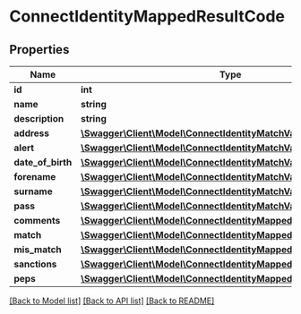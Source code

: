 # ConnectIdentityMappedResultCode

## Properties
Name | Type | Description | Notes
------------ | ------------- | ------------- | -------------
**id** | **int** |  | [optional] 
**name** | **string** |  | [optional] 
**description** | **string** |  | [optional] 
**address** | [**\Swagger\Client\Model\ConnectIdentityMatchValue**](ConnectIdentityMatchValue.md) |  | [optional] 
**alert** | [**\Swagger\Client\Model\ConnectIdentityMatchValue**](ConnectIdentityMatchValue.md) |  | [optional] 
**date_of_birth** | [**\Swagger\Client\Model\ConnectIdentityMatchValue**](ConnectIdentityMatchValue.md) |  | [optional] 
**forename** | [**\Swagger\Client\Model\ConnectIdentityMatchValue**](ConnectIdentityMatchValue.md) |  | [optional] 
**surname** | [**\Swagger\Client\Model\ConnectIdentityMatchValue**](ConnectIdentityMatchValue.md) |  | [optional] 
**pass** | [**\Swagger\Client\Model\ConnectIdentityMatchValue**](ConnectIdentityMatchValue.md) |  | [optional] 
**comments** | [**\Swagger\Client\Model\ConnectIdentityMappedResultCodeDetails[]**](ConnectIdentityMappedResultCodeDetails.md) |  | [optional] 
**match** | [**\Swagger\Client\Model\ConnectIdentityMappedResultCodeDetails[]**](ConnectIdentityMappedResultCodeDetails.md) |  | [optional] 
**mis_match** | [**\Swagger\Client\Model\ConnectIdentityMappedResultCodeDetails[]**](ConnectIdentityMappedResultCodeDetails.md) |  | [optional] 
**sanctions** | [**\Swagger\Client\Model\ConnectIdentityMappedSanctionMatch[]**](ConnectIdentityMappedSanctionMatch.md) |  | [optional] 
**peps** | [**\Swagger\Client\Model\ConnectIdentityMappedPepMatch[]**](ConnectIdentityMappedPepMatch.md) |  | [optional] 

[[Back to Model list]](../../README.md#documentation-for-models) [[Back to API list]](../../README.md#documentation-for-api-endpoints) [[Back to README]](../../README.md)

